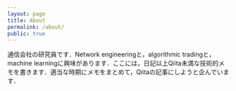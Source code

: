 ```yaml
---
layout: page
title: About
permalink: /about/
public: true
---
```


通信会社の研究員です．Network engineeringと，algorithmic tradingと，machine learningに興味があります．ここには，日記以上Qiita未満な技術的メモを書きます．適当な時期にメモをまとめて，Qiitaの記事にしようと企んでいます．

